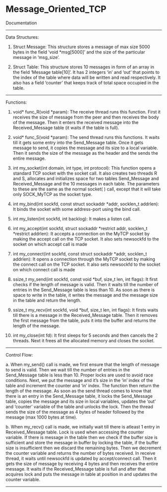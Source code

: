 # Message_Oriented_TCP

Documentation


--------------------------------------------------------------------------------------------------------------------------------------------------------------------------------------------

Data Structures:

1.	Struct Message: This structure stores a message of max size 5000 bytes in the field ‘void *msg[5000]’ and the size of the particular message in ‘msg_size’.

2.	Struct Table: This structure stores 10 messages in form of an array in the field ‘Message table[10]’. It has 2 integers ‘in’ and ‘out’ that points to the index of the table where data will be written and read respectively. It also has a field ‘counter’ that keeps track of total space occupied in the table.

--------------------------------------------------------------------------------------------------------------------------------------------------------------------------------------------

Functions:

1.	void* func_R(void *param): The receive thread runs this function. First it receives the size of message from the peer and then receives the body of the message. Then it enters the received message into the Received_Message table (it waits if the table is full).

2.	void* func_S(void *param): The send thread runs this functions. It waits till it gets some entry into the Send_Message table. Once it gets message to send, it copies the message and its size to a local variable. Then it sends the size of the message as the header and the sends the entire message.


3.	 int my_socket(int domain, int type, int protocol): This function opens a standard TCP socket with the socket call. It also creates two threads R and S, allocates and initializes space for two tables Send_Message and Received_Message and the 10 messages in each table. The parameters to these are the same as the normal socket( ) call, except that it will take only SOCK_MyTCP as the socket type. 

4.	int my_bind(int sockfd, const struct sockaddr *addr, socklen_t addrlen): It  binds the socket with some address-port using the bind call.

5.	int my_listen(int sockfd, int backlog): It makes a listen call.

6.	int my_accept(int sockfd, struct sockaddr *restrict addr, socklen_t *restrict addrlen): It accepts a connection on the MyTCP socket by making the accept call on the TCP socket. It also sets newsockfd to the socket on which accept call is made

7.	int my_connect(int sockfd, const struct sockaddr *addr, socklen_t addrlen): It opens a connection through the MyTCP socket by making the connect call on the TCP socket. It also sets newsockfd to the socket on which connect call is made

8.	ssize_t my_send(int sockfd, const void *buf, size_t len, int flags): It first checks if the length of message is valid. Then it waits till the number of entries in the Send_Message table is less than 10. As soon as there is space to write in the table, it writes the message and the message size in the table and return the length.

9.	ssize_t my_recv(int sockfd, void *buf, size_t len, int flags): It firsts waits till there is a message in the Received_Message table. Then it removes the first message from the table, puts it into the buffer and returns the length of the message.

10.	int my_close(int fd): It first sleeps for 5 seconds and then cancels the 2 threads. Next it frees all the allocated memory and closes the socket.

--------------------------------------------------------------------------------------------------------------------------------------------------------------------------------------------

Control Flow:

a.	When my_send() call is made, we first ensure that the length of message to send is valid.  Then we wait till the number of entries in the Send_Message table is less than 10. Proper locks are used to avoid race conditions. Next, we put the message and it’s size in the ‘in’ index of the table and increment the counter and ‘in’ index. The function then return the length of the message. As soon as the send thread comes to know that there is an entry in the Send_Message table, it locks the Send_Message table, copies the message and its size in local variables, updates the ‘out’ and ‘counter’ variable of the table and unlocks the lock. Then the thread sends the size of the message as 4 bytes of header followed by the message (max 1000 bytes at time).

b.	When my_recv() call is made, we initially wait till there is atleast 1 entry in Received_Message table. Lock is used when accessing the counter variable. If there is message in the table then we check if the buffer size is sufficient and store the message in buffer by locking the table, if the buffer size is insufficient then we discard the remaining bytes. Then we decrement the counter variable and returns the number of bytes received. In receive thread, it waits until newsockfd is updated by accept/connect call. Then it gets the size of message by receiving 4 bytes and then receives the entire message. It waits if the Received_Message table is full and after that acquires lock and puts the message in table at position in and updates the counter variable.

--------------------------------------------------------------------------------------------------------------------------------------------------------------------------------------------







